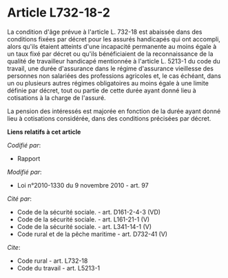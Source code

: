 # Article L732-18-2

La condition d'âge prévue à l'article L. 732-18 est abaissée dans des conditions fixées par décret pour les assurés
handicapés qui ont accompli, alors qu'ils étaient atteints d'une incapacité permanente au moins égale à un taux fixé par
décret ou qu'ils bénéficiaient de la reconnaissance de la qualité de travailleur handicapé mentionnée à l'article L. 5213-1
du code du travail, une durée d'assurance dans le régime d'assurance vieillesse des personnes non salariées des professions
agricoles et, le cas échéant, dans un ou plusieurs autres régimes obligatoires au moins égale à une limite définie par
décret, tout ou partie de cette durée ayant donné lieu à cotisations à la charge de l'assuré. 

La pension des intéressés est majorée en fonction de la durée ayant donné lieu à cotisations considérée, dans des conditions
précisées par décret.

**Liens relatifs à cet article**

_Codifié par_:

  - Rapport

_Modifié par_:

  - Loi n°2010-1330 du 9 novembre 2010 - art. 97

_Cité par_:

  - Code de la sécurité sociale. - art. D161-2-4-3 (VD)
  - Code de la sécurité sociale. - art. L161-21-1 (V)
  - Code de la sécurité sociale. - art. L341-14-1 (V)
  - Code rural et de la pêche maritime - art. D732-41 (V)

_Cite_:

  - Code rural - art. L732-18
  - Code du travail - art. L5213-1
